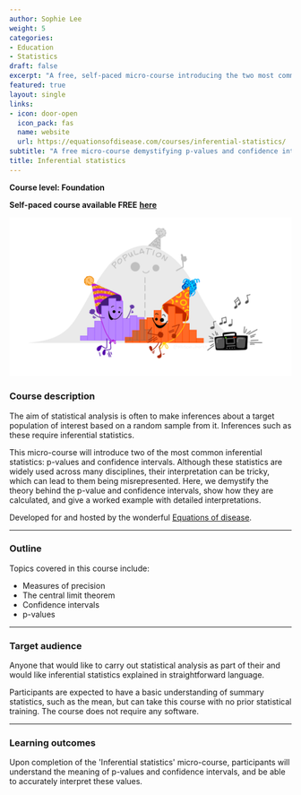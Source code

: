 ```yaml
---
author: Sophie Lee
weight: 5
categories:
- Education
- Statistics
draft: false
excerpt: "A free, self-paced micro-course introducing the two most common inferential statistics, p-values and confidence intervals "
featured: true
layout: single
links:
- icon: door-open
  icon_pack: fas
  name: website
  url: https://equationsofdisease.com/courses/inferential-statistics/
subtitle: "A free micro-course demystifying p-values and confidence intervals"
title: Inferential statistics
---
```


**Course level: Foundation**

**Self-paced course available FREE** [**here**](https://equationsofdisease.com/courses/inferential-statistics/)

![Illustration by Alison Horst](population_pic.png)


### Course description 
The aim of statistical analysis is often to make inferences about a target population of interest based on a random sample from it. Inferences such as these require inferential statistics. 

This micro-course will introduce two of the most common inferential statistics: p-values and confidence intervals. Although these statistics are widely used across many disciplines, their interpretation can be tricky, which can lead to them being misrepresented. Here, we demystify the theory behind the p-value and confidence intervals, show how they are calculated, and give a worked example with detailed interpretations.

Developed for and hosted by the wonderful [Equations of disease](https://equationsofdisease.com/).

---

### Outline
Topics covered in this course include:
- Measures of precision
- The central limit theorem
- Confidence intervals 
- p-values 

---

### Target audience

Anyone that would like to carry out statistical analysis as part of their and would like inferential statistics explained in straightforward language. 

Participants are expected to have a basic understanding of summary statistics, such as the mean, but can take this course with no prior statistical training. The course does not require any software.

--- 

### Learning outcomes

Upon completion of the 'Inferential statistics' micro-course, participants will understand the meaning of p-values and confidence intervals, and be able to accurately interpret these values.